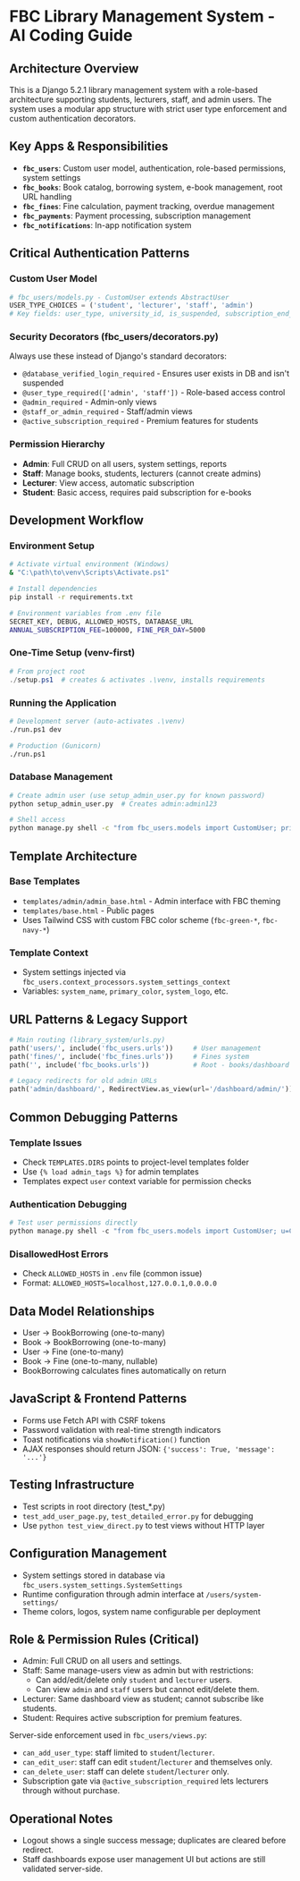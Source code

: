 # FBC Library Management System - AI Coding Guide

## Architecture Overview
This is a Django 5.2.1 library management system with a role-based architecture supporting students, lecturers, staff, and admin users. The system uses a modular app structure with strict user type enforcement and custom authentication decorators.

## Key Apps & Responsibilities
- **`fbc_users`**: Custom user model, authentication, role-based permissions, system settings
- **`fbc_books`**: Book catalog, borrowing system, e-book management, root URL handling  
- **`fbc_fines`**: Fine calculation, payment tracking, overdue management
- **`fbc_payments`**: Payment processing, subscription management
- **`fbc_notifications`**: In-app notification system

## Critical Authentication Patterns

### Custom User Model
```python
# fbc_users/models.py - CustomUser extends AbstractUser
USER_TYPE_CHOICES = ('student', 'lecturer', 'staff', 'admin')
# Key fields: user_type, university_id, is_suspended, subscription_end_date
```

### Security Decorators (fbc_users/decorators.py)
Always use these instead of Django's standard decorators:
- `@database_verified_login_required` - Ensures user exists in DB and isn't suspended
- `@user_type_required(['admin', 'staff'])` - Role-based access control
- `@admin_required` - Admin-only views
- `@staff_or_admin_required` - Staff/admin views
- `@active_subscription_required` - Premium features for students

### Permission Hierarchy
- **Admin**: Full CRUD on all users, system settings, reports
- **Staff**: Manage books, students, lecturers (cannot create admins)
- **Lecturer**: View access, automatic subscription
- **Student**: Basic access, requires paid subscription for e-books

## Development Workflow

### Environment Setup
```bash
# Activate virtual environment (Windows)
& "C:\path\to\venv\Scripts\Activate.ps1"

# Install dependencies
pip install -r requirements.txt

# Environment variables from .env file
SECRET_KEY, DEBUG, ALLOWED_HOSTS, DATABASE_URL
ANNUAL_SUBSCRIPTION_FEE=100000, FINE_PER_DAY=5000
```

### One-Time Setup (venv-first)
```powershell
# From project root
./setup.ps1  # creates & activates .\venv, installs requirements
```

### Running the Application
```bash
# Development server (auto-activates .\venv)
./run.ps1 dev

# Production (Gunicorn)
./run.ps1
```

### Database Management
```bash
# Create admin user (use setup_admin_user.py for known password)
python setup_admin_user.py  # Creates admin:admin123

# Shell access
python manage.py shell -c "from fbc_users.models import CustomUser; print(CustomUser.objects.count())"
```

## Template Architecture

### Base Templates
- `templates/admin/admin_base.html` - Admin interface with FBC theming
- `templates/base.html` - Public pages
- Uses Tailwind CSS with custom FBC color scheme (`fbc-green-*`, `fbc-navy-*`)

### Template Context
- System settings injected via `fbc_users.context_processors.system_settings_context`
- Variables: `system_name`, `primary_color`, `system_logo`, etc.

## URL Patterns & Legacy Support
```python
# Main routing (library_system/urls.py)
path('users/', include('fbc_users.urls'))     # User management
path('fines/', include('fbc_fines.urls'))     # Fines system  
path('', include('fbc_books.urls'))           # Root - books/dashboard

# Legacy redirects for old admin URLs
path('admin/dashboard/', RedirectView.as_view(url='/dashboard/admin/'))
```

## Common Debugging Patterns

### Template Issues
- Check `TEMPLATES.DIRS` points to project-level templates folder
- Use `{% load admin_tags %}` for admin templates
- Templates expect `user` context variable for permission checks

### Authentication Debugging
```python
# Test user permissions directly
python manage.py shell -c "from fbc_users.models import CustomUser; u=CustomUser.objects.get(username='admin'); print(f'{u.user_type}, suspended: {u.is_suspended}')"
```

### DisallowedHost Errors
- Check `ALLOWED_HOSTS` in `.env` file (common issue)
- Format: `ALLOWED_HOSTS=localhost,127.0.0.1,0.0.0.0`

## Data Model Relationships
- User → BookBorrowing (one-to-many) 
- Book → BookBorrowing (one-to-many)
- User → Fine (one-to-many)
- Book → Fine (one-to-many, nullable)
- BookBorrowing calculates fines automatically on return

## JavaScript & Frontend Patterns
- Forms use Fetch API with CSRF tokens
- Password validation with real-time strength indicators
- Toast notifications via `showNotification()` function
- AJAX responses should return JSON: `{'success': True, 'message': '...'}`

## Testing Infrastructure
- Test scripts in root directory (test_*.py)
- `test_add_user_page.py`, `test_detailed_error.py` for debugging
- Use `python test_view_direct.py` to test views without HTTP layer

## Configuration Management
- System settings stored in database via `fbc_users.system_settings.SystemSettings`
- Runtime configuration through admin interface at `/users/system-settings/`
- Theme colors, logos, system name configurable per deployment

## Role & Permission Rules (Critical)
- Admin: Full CRUD on all users and settings.
- Staff: Same manage-users view as admin but with restrictions:
	- Can add/edit/delete only `student` and `lecturer` users.
	- Can view `admin` and `staff` users but cannot edit/delete them.
- Lecturer: Same dashboard view as student; cannot subscribe like students.
- Student: Requires active subscription for premium features.

Server-side enforcement used in `fbc_users/views.py`:
- `can_add_user_type`: staff limited to `student`/`lecturer`.
- `can_edit_user`: staff can edit `student`/`lecturer` and themselves only.
- `can_delete_user`: staff can delete `student`/`lecturer` only.
- Subscription gate via `@active_subscription_required` lets lecturers through without purchase.

## Operational Notes
- Logout shows a single success message; duplicates are cleared before redirect.
- Staff dashboards expose user management UI but actions are still validated server-side.